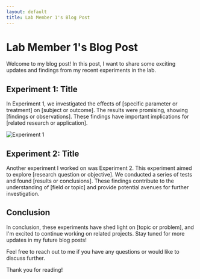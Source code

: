 ```yaml
---
layout: default
title: Lab Member 1's Blog Post
---
```


# Lab Member 1's Blog Post

Welcome to my blog post! In this post, I want to share some exciting updates and findings from my recent experiments in the lab.

## Experiment 1: Title

In Experiment 1, we investigated the effects of [specific parameter or treatment] on [subject or outcome]. The results were promising, showing [findings or observations]. These findings have important implications for [related research or application].

![Experiment 1](./experiment1.jpg)

## Experiment 2: Title

Another experiment I worked on was Experiment 2. This experiment aimed to explore [research question or objective]. We conducted a series of tests and found [results or conclusions]. These findings contribute to the understanding of [field or topic] and provide potential avenues for further investigation.

## Conclusion

In conclusion, these experiments have shed light on [topic or problem], and I'm excited to continue working on related projects. Stay tuned for more updates in my future blog posts!

Feel free to reach out to me if you have any questions or would like to discuss further.

Thank you for reading!
